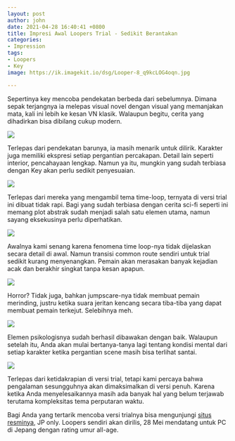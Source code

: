 ```yaml
---
layout: post
author: john
date: 2021-04-28 16:40:41 +0800
title: Impresi Awal Loopers Trial - Sedikit Berantakan
categories:
- Impression
tags:
- Loopers
- Key
image: https://ik.imagekit.io/dsg/Looper-8_q9kcLOG4oqn.jpg

---
```

Sepertinya key mencoba pendekatan berbeda dari sebelumnya. Dimana sepak terjangnya ia melepas visual novel dengan visual yang memanjakan mata, kali ini lebih ke kesan VN klasik. Walaupun begitu, cerita yang dihadirkan bisa dibilang cukup modern.

![](https://ik.imagekit.io/dsg/Looper-4_ei-_uLF-Tic-.jpg)

Terlepas dari pendekatan barunya, ia masih menarik untuk dilirik. Karakter juga memiliki ekspresi setiap pergantian percakapan. Detail lain seperti interior, pencahayaan lengkap. Namun ya itu, mungkin yang sudah terbiasa dengan Key akan perlu sedikit penyesuaian.

![](https://ik.imagekit.io/dsg/Looper-10_W4Aj0GIiq.jpg)

Terlepas dari mereka yang mengambil tema time-loop, ternyata di versi trial ini dibuat tidak rapi. Bagi yang sudah terbiasa dengan cerita sci-fi seperti ini memang plot abstrak sudah menjadi salah satu elemen utama, namun sayang eksekusinya perlu diperhatikan.

![](https://ik.imagekit.io/dsg/Looper-3_Qc3ak5hf9S.jpg)

Awalnya kami senang karena fenomena time loop-nya tidak dijelaskan secara detail di awal. Namun transisi common route sendiri untuk trial sedikit kurang menyenangkan. Pemain akan merasakan banyak kejadian acak dan berakhir singkat tanpa kesan apapun.

![](https://ik.imagekit.io/dsg/Looper-5_aeDxHiQfb.jpg)

Horror? Tidak juga, bahkan jumpscare-nya tidak membuat pemain merinding, justru ketika suara jeritan kencang secara tiba-tiba yang dapat membuat pemain terkejut. Selebihnya meh.

![](https://ik.imagekit.io/dsg/Looper-6_cWjhthhrf.jpg)

Elemen psikologisnya sudah berhasil dibawakan dengan baik. Walaupun setelah itu, Anda akan mulai bertanya-tanya lagi tentang kondisi mental dari setiap karakter ketika pergantian scene masih bisa terlihat santai.

![](https://ik.imagekit.io/dsg/Looper-12_HyReDOu2h.jpg)

Terlepas dari ketidakrapian di versi trial, tetapi kami percaya bahwa pengalaman sesungguhnya akan dimaksimalkan di versi penuh. Karena ketika Anda menyelesaikannya masih ada banyak hal yang belum terjawab terutama kompleksitas tema perputaran waktu.

Bagi Anda yang tertarik mencoba versi trialnya bisa mengunjungi [situs resminya](https://key.visualarts.gr.jp/kinetic/loopers/#download), JP only. Loopers sendiri akan dirilis, 28 Mei mendatang untuk PC di Jepang dengan rating umur all-age.